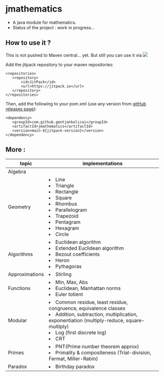 # jmathematics

* A java module for mathematics.
* Status of the project : work in progress...

## How to use it ?

This is not pushed to Maven central... yet. But still you can use it
via  [![](https://jitpack.io/v/gentjankolicaj/jmathematics.svg)](https://jitpack.io/#gentjankolicaj/jmathematics)

Add the jitpack repository to your maven repositories:

 ```
<repositories>
    <repository>
        <id>JitPack</id>
        <url>https://jitpack.io</url>
    </repository>
</repositories>
 ```

Then, add the following to your pom.xml (use any version
from [gitHub releases page](https://github.com/gentjankolicaj/jmathematics/releases)):

 ```
<dependency>
    <groupId>com.github.gentjankolicaj</groupId>
    <artifactId>jmathematics</artifactId>
    <version>main-${jitpack-version}</version>
</dependency>
 ```

## More :

| topic          | implementations                                                                                                                                                                                                       |
|----------------|-----------------------------------------------------------------------------------------------------------------------------------------------------------------------------------------------------------------------|
| Algebra        |                                                                                                                                                                                                                       |
| Geometry       | <li>Line</li> <li>Triangle</li><li>Rectangle</li><li>Square</li><li>Rhombus</li><li>Parallelogram</li><li>Trapezoid</li><li>Pentagram</li><li>Hexagram</li><li>Circle</li>                                            |
| Algorithms     | <li>Euclidean algorithm</li><li>Extended Euclidean algorithm</li><li>Bezout coefficients</li><li>Heron</li><li>Pythagoras</li>                                                                                        |
| Approximations | <li>Stirling</li>                                                                                                                                                                                                     |
| Functions      | <li>Min, Max, Abs</li><li>Euclidean, Manhattan norms</li><li>Euler totient</li>                                                                                                                                       |
| Modular        | <li>Common residue, least residue, congruence, equivalence classes</li><li>Addition, subtraction, multiplication, exponentiation (multiply-reduce, square-multiply)</li><li>Log (first discrete log)</li><li>CRT</li> |
| Primes         | <li>PNT(Prime number theorem approx)</li><li>Primality & compositeness (Trial-division, Fermat, Miller-Rabin)</li>                                                                                                    |
| Paradox        | <li>Birthday paradox</li>                                                                                                                                                                                             |





